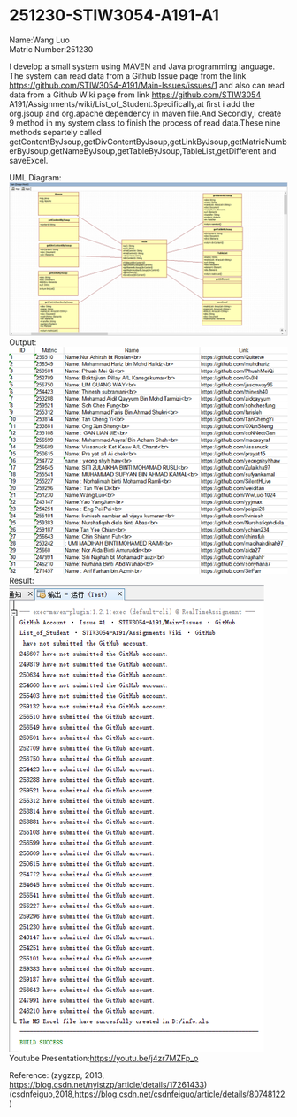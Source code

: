 # 251230-STIW3054-A191-A1
Name:Wang Luo  
Matric Number:251230  

I develop a small system using MAVEN and Java programming language. The system can read data from a Github Issue page from the link https://github.com/STIW3054-A191/Main-Issues/issues/1 and also can read data from a Github Wiki page from link https://github.com/STIW3054 A191/Assignments/wiki/List_of_Student.Specifically,at first i add the org.jsoup and org.apache dependency in maven file.And Secondly,i create 9 method in my system class to finish the process of read data.These nine methods separtely called       getContentByJsoup,getDivContentByJsoup,getLinkByJsoup,getMatricNumberByJsoup,getNameByJsoup,getTableByJsoup,TableList,getDifferent and saveExcel.  

UML Diagram:![Image Class Diagram](http://github.com/WwLuo-1024/251230-STIW3054-A191-A1/blob/master/Images/003.png)  
Output:![Image output](https://github.com/WwLuo-1024/251230-STIW3054-A191-A1/blob/master/Images/output.png)  
Result:![Image result](http://github.com/WwLuo-1024/251230-STIW3054-A191-A1/blob/master/Images/result.png)  
Youtube Presentation:https://youtu.be/j4zr7MZFp_o

Reference:
(zygzzp, 2013, https://blog.csdn.net/nyistzp/article/details/17261433)  
(csdnfeiguo,2018,https://blog.csdn.net/csdnfeiguo/article/details/80748122)
